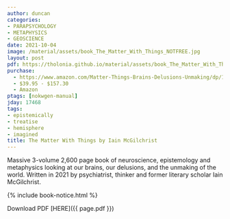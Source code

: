 ```yaml
---
author: duncan
categories:
- PARAPSYCHOLOGY
- METAPHYSICS
- GEOSCIENCE
date: 2021-10-04
image: /material/assets/book_The_Matter_With_Things_NOTFREE.jpg
layout: post
pdf: https://tholonia.github.io/material/assets/book_The_Matter_With_Things_NOTFREE.zip
purchase: 
  - https://www.amazon.com/Matter-Things-Brains-Delusions-Unmaking/dp/1914568060	
  - $39.95 - $157.30
  - Amazon
ptags: [nokwgen-manual]
jday: 17468
tags:
- epistemically
- treatise
- hemisphere
- imagined
title: The Matter With Things by Iain McGilchrist
---
```


Massive 3-volume 2,600 page book of neuroscience, epistemology and metaphysics looking at our brains, our delusions, and the unmaking of the world. Written in 2021 by psychiatrist, thinker and former literary scholar Iain McGilchrist.

<!--more-->

{% include book-notice.html %}

Download PDF  [HERE]({{ page.pdf }})